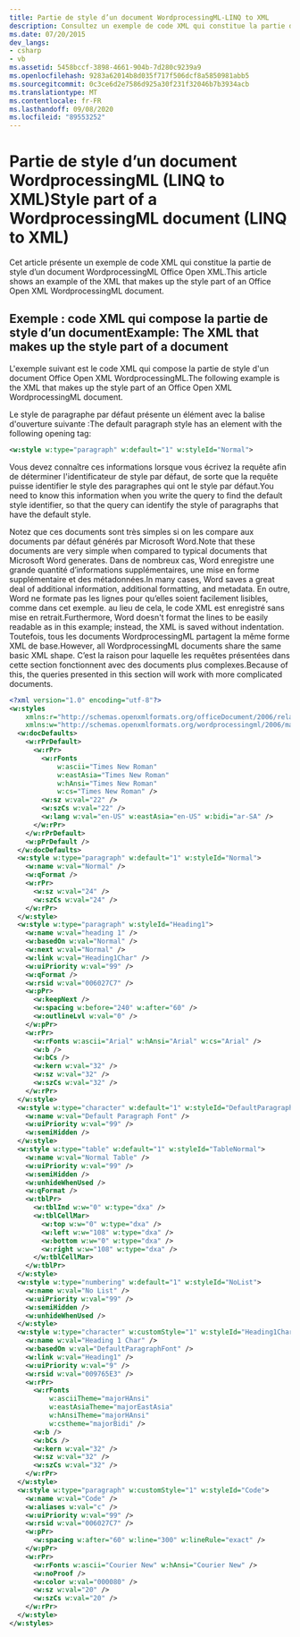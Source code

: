 ```yaml
---
title: Partie de style d’un document WordprocessingML-LINQ to XML
description: Consultez un exemple de code XML qui constitue la partie de style d’un document WordprocessingML Office Open XML.
ms.date: 07/20/2015
dev_langs:
- csharp
- vb
ms.assetid: 5458bccf-3898-4661-904b-7d280c9239a9
ms.openlocfilehash: 9283a62014b8d035f717f506dcf8a5850981abb5
ms.sourcegitcommit: 0c3ce6d2e7586d925a30f231f32046b7b3934acb
ms.translationtype: MT
ms.contentlocale: fr-FR
ms.lasthandoff: 09/08/2020
ms.locfileid: "89553252"
---
```

# <a name="style-part-of-a-wordprocessingml-document-linq-to-xml"></a><span data-ttu-id="2c352-103">Partie de style d’un document WordprocessingML (LINQ to XML)</span><span class="sxs-lookup"><span data-stu-id="2c352-103">Style part of a WordprocessingML document (LINQ to XML)</span></span>

<span data-ttu-id="2c352-104">Cet article présente un exemple de code XML qui constitue la partie de style d’un document WordprocessingML Office Open XML.</span><span class="sxs-lookup"><span data-stu-id="2c352-104">This article shows an example of the XML that makes up the style part of an Office Open XML WordprocessingML document.</span></span>

## <a name="example-the-xml-that-makes-up-the-style-part-of-a-document"></a><span data-ttu-id="2c352-105">Exemple : code XML qui compose la partie de style d’un document</span><span class="sxs-lookup"><span data-stu-id="2c352-105">Example: The XML that makes up the style part of a document</span></span>

<span data-ttu-id="2c352-106">L'exemple suivant est le code XML qui compose la partie de style d'un document Office Open XML WordprocessingML.</span><span class="sxs-lookup"><span data-stu-id="2c352-106">The following example is the XML that makes up the style part of an Office Open XML WordprocessingML document.</span></span>

<span data-ttu-id="2c352-107">Le style de paragraphe par défaut présente un élément avec la balise d'ouverture suivante :</span><span class="sxs-lookup"><span data-stu-id="2c352-107">The default paragraph style has an element with the following opening tag:</span></span>

```xml
<w:style w:type="paragraph" w:default="1" w:styleId="Normal">
```

<span data-ttu-id="2c352-108">Vous devez connaître ces informations lorsque vous écrivez la requête afin de déterminer l'identificateur de style par défaut, de sorte que la requête puisse identifier le style des paragraphes qui ont le style par défaut.</span><span class="sxs-lookup"><span data-stu-id="2c352-108">You need to know this information when you write the query to find the default style identifier, so that the query can identify the style of paragraphs that have the default style.</span></span>

<span data-ttu-id="2c352-109">Notez que ces documents sont très simples si on les compare aux documents par défaut générés par Microsoft Word.</span><span class="sxs-lookup"><span data-stu-id="2c352-109">Note that these documents are very simple when compared to typical documents that Microsoft Word generates.</span></span> <span data-ttu-id="2c352-110">Dans de nombreux cas, Word enregistre une grande quantité d’informations supplémentaires, une mise en forme supplémentaire et des métadonnées.</span><span class="sxs-lookup"><span data-stu-id="2c352-110">In many cases, Word saves a great deal of additional information, additional formatting, and metadata.</span></span> <span data-ttu-id="2c352-111">En outre, Word ne formate pas les lignes pour qu’elles soient facilement lisibles, comme dans cet exemple. au lieu de cela, le code XML est enregistré sans mise en retrait.</span><span class="sxs-lookup"><span data-stu-id="2c352-111">Furthermore, Word doesn't format the lines to be easily readable as in this example; instead, the XML is saved without indentation.</span></span> <span data-ttu-id="2c352-112">Toutefois, tous les documents WordprocessingML partagent la même forme XML de base.</span><span class="sxs-lookup"><span data-stu-id="2c352-112">However, all WordprocessingML documents share the same basic XML shape.</span></span> <span data-ttu-id="2c352-113">C’est la raison pour laquelle les requêtes présentées dans cette section fonctionnent avec des documents plus complexes.</span><span class="sxs-lookup"><span data-stu-id="2c352-113">Because of this, the queries presented in this section will work with more complicated documents.</span></span>

```xml
<?xml version="1.0" encoding="utf-8"?>
<w:styles
    xmlns:r="http://schemas.openxmlformats.org/officeDocument/2006/relationships"
    xmlns:w="http://schemas.openxmlformats.org/wordprocessingml/2006/main">
  <w:docDefaults>
    <w:rPrDefault>
      <w:rPr>
        <w:rFonts
            w:ascii="Times New Roman"
            w:eastAsia="Times New Roman"
            w:hAnsi="Times New Roman"
            w:cs="Times New Roman" />
        <w:sz w:val="22" />
        <w:szCs w:val="22" />
        <w:lang w:val="en-US" w:eastAsia="en-US" w:bidi="ar-SA" />
      </w:rPr>
    </w:rPrDefault>
    <w:pPrDefault />
  </w:docDefaults>
  <w:style w:type="paragraph" w:default="1" w:styleId="Normal">
    <w:name w:val="Normal" />
    <w:qFormat />
    <w:rPr>
      <w:sz w:val="24" />
      <w:szCs w:val="24" />
    </w:rPr>
  </w:style>
  <w:style w:type="paragraph" w:styleId="Heading1">
    <w:name w:val="heading 1" />
    <w:basedOn w:val="Normal" />
    <w:next w:val="Normal" />
    <w:link w:val="Heading1Char" />
    <w:uiPriority w:val="99" />
    <w:qFormat />
    <w:rsid w:val="006027C7" />
    <w:pPr>
      <w:keepNext />
      <w:spacing w:before="240" w:after="60" />
      <w:outlineLvl w:val="0" />
    </w:pPr>
    <w:rPr>
      <w:rFonts w:ascii="Arial" w:hAnsi="Arial" w:cs="Arial" />
      <w:b />
      <w:bCs />
      <w:kern w:val="32" />
      <w:sz w:val="32" />
      <w:szCs w:val="32" />
    </w:rPr>
  </w:style>
  <w:style w:type="character" w:default="1" w:styleId="DefaultParagraphFont">
    <w:name w:val="Default Paragraph Font" />
    <w:uiPriority w:val="99" />
    <w:semiHidden />
  </w:style>
  <w:style w:type="table" w:default="1" w:styleId="TableNormal">
    <w:name w:val="Normal Table" />
    <w:uiPriority w:val="99" />
    <w:semiHidden />
    <w:unhideWhenUsed />
    <w:qFormat />
    <w:tblPr>
      <w:tblInd w:w="0" w:type="dxa" />
      <w:tblCellMar>
        <w:top w:w="0" w:type="dxa" />
        <w:left w:w="108" w:type="dxa" />
        <w:bottom w:w="0" w:type="dxa" />
        <w:right w:w="108" w:type="dxa" />
      </w:tblCellMar>
    </w:tblPr>
  </w:style>
  <w:style w:type="numbering" w:default="1" w:styleId="NoList">
    <w:name w:val="No List" />
    <w:uiPriority w:val="99" />
    <w:semiHidden />
    <w:unhideWhenUsed />
  </w:style>
  <w:style w:type="character" w:customStyle="1" w:styleId="Heading1Char">
    <w:name w:val="Heading 1 Char" />
    <w:basedOn w:val="DefaultParagraphFont" />
    <w:link w:val="Heading1" />
    <w:uiPriority w:val="9" />
    <w:rsid w:val="009765E3" />
    <w:rPr>
      <w:rFonts
          w:asciiTheme="majorHAnsi"
          w:eastAsiaTheme="majorEastAsia"
          w:hAnsiTheme="majorHAnsi"
          w:cstheme="majorBidi" />
      <w:b />
      <w:bCs />
      <w:kern w:val="32" />
      <w:sz w:val="32" />
      <w:szCs w:val="32" />
    </w:rPr>
  </w:style>
  <w:style w:type="paragraph" w:customStyle="1" w:styleId="Code">
    <w:name w:val="Code" />
    <w:aliases w:val="c" />
    <w:uiPriority w:val="99" />
    <w:rsid w:val="006027C7" />
    <w:pPr>
      <w:spacing w:after="60" w:line="300" w:lineRule="exact" />
    </w:pPr>
    <w:rPr>
      <w:rFonts w:ascii="Courier New" w:hAnsi="Courier New" />
      <w:noProof />
      <w:color w:val="000080" />
      <w:sz w:val="20" />
      <w:szCs w:val="20" />
    </w:rPr>
  </w:style>
</w:styles>
```
